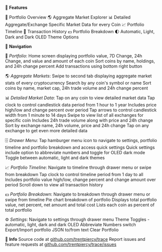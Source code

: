 🌟 <b>Features</b>

💸 Portfolio Overview
🌎 Aggregate Market Explorer
📊 Detailed Aggregate/Exchange Specific Market Data for every Coin
📈 Portfolio Timeline
📅 Transaction History
💵 Portfolio Breakdown
🌓 Automatic, Light, Dark and Dark OLED Theme Options


📑 <b>Navigation</b>

💸 <i>Portfolio</i>: Home screen displaying portfolio value, 7D Change, 24h Change, and value and amount of each coin
Sort coins by name, holdings, and 24h change percent
Add transactions using bottom right button

🌎 <i>Aggregate Markets</i>: Swipe to second tab displaying aggregate market stats of every cryptocurrency
Search by any coin's symbol or name
Sort coins by name, market cap, 24h trade volume and 24h change percent

📊 <i>Detailed Market Data</i>: Tap on any coin to view detailed market data
Tap clock to control candlestick data period from 1 hour to 1 year
Includes price high/low and change percent over period
Tap arrows to control candlestick width from 1 minute to 14 days
Swipe to view list of all exchanges for specific coin
	Includes 24h trade volume along with price and 24h change
	Sort by exchange name, 24h volume, price and 24h change
	Tap on any exchange to get even more detailed data

🗄 <i>Drawer Menu</i>: Tap hamburger menu icon to navigate to settings, portfolio timeline and portfolio breakdown and access quick settings
Quick settings include option to abbreviate numbers and toggle for OLED dark mode
Toggle between automatic, light and dark themes

📈 <i>Portfolio Timeline</i>: Navigate to timeline through drawer menu or swipe from breakdown
Tap clock to control timeline period from 1 day to all
Includes portfolio value high/low, change percent and change amount over period
Scroll down to view all transaction history

💵 <i>Portfolio Breakdown</i>: Navigate to breakdown through drawer menu or swipe from timeline
Pie chart breakdown of portfolio
Displays total portfolio value, net percent, net amount and total cost
Lists each coin as percent of total portfolio

⚙️ <i>Settings</i>: Navigate to settings through drawer menu
Theme Toggles - automatic, light, dark and dark OLED
Abbreviate Numbers switch
Export/Import portfolio JSON to/from text
Clear Portfolio


📌 <b>Info</b>
Source code at <a href="https://github.com/trentpiercy/trace">github.com/trentpiercy/trace</a>
Report issues and feature requests at <a href="https://github.com/trentpiercy/trace/issues">github.com/trentpiercy/trace/issues</a>